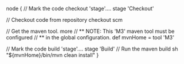 node {
   // Mark the code checkout 'stage'....
   stage 'Checkout'

   // Checkout code from repository
   checkout scm

   // Get the maven tool. more
   // ** NOTE: This 'M3' maven tool must be configured
   // **       in the global configuration.
   def mvnHome = tool 'M3'

   // Mark the code build 'stage'....
   stage 'Build'
   // Run the maven build
   sh "${mvnHome}/bin/mvn clean install"
} 